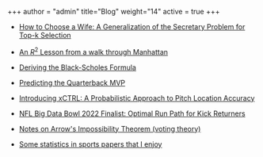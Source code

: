 +++
author = "admin"
title="Blog"
weight="14"
active = true
+++

* [How to Choose a Wife: A Generalization of the Secretary Problem for Top-k Selection](pdf/blog/How_to_Choose_a_Wife.pdf)

* [An $R^2$ Lesson from a walk through Manhattan](pdf/blog/An_R2_Lesson_from_a_walk_through_Manhattan.pdf)

* [Deriving the Black-Scholes Formula](pdf/blog/Deriving_the_Black_Scholes_Formula.pdf)

* [Predicting the Quarterback MVP](pdf/blog/Predicting_the_Quarterback_MVP.pdf)

* [Introducing xCTRL: A Probabilistic Approach to Pitch Location Accuracy](https://wsb.wharton.upenn.edu/introducing-xctrl-a-probabilistic-approach-to-pitch-location-accuracy/)

* [NFL Big Data Bowl 2022 Finalist: Optimal Run Path for Kick Returners](https://operations.nfl.com/gameday/analytics/big-data-bowl/2022-big-data-bowl-video-gallery-recap) 

* [Notes on Arrow's Impossibility Theorem (voting theory)](pdf/blog/Arrows_Impossibility_Theorem.pdf)

<!---
* [Some books and papers that I enjoy(/books_and_papers/)
--->

* [Some statistics in sports papers that I enjoy](/statistics_in_sports_papers/)

<!--- 
* [NFL Big Data Bowl 2025 Finalist:](https://operations.nfl.com/gameday/analytics/big-data-bowl/2025-big-data-bowl-finalists/) [Safety Entropy](https://www.kaggle.com/code/colejacobson/safety-entropy)
    * [slides](pdf/talks/slides_BigDataBowl2025_SafetyEntropy.pdf)

# LOCAL VERSION OF THE BDB ENTRY
[Safety Entropy](pdf/safety_entropy_local/safety_entropy.html)

[NFL Big Data Bowl 2025:](https://www.kaggle.com/competitions/nfl-big-data-bowl-2025)

* [NFL Big Data Bowl 2022 Finalist:](https://operations.nfl.com/gameday/analytics/big-data-bowl/2022-big-data-bowl-video-gallery-recap) [Optimal Run Path for Kick Returners](https://www.kaggle.com/code/tainguyen7597/optimal-run-path-for-kick-returners)
-->
